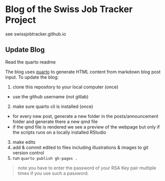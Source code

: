 # Blog of the Swiss Job Tracker Project

see swissjobtracker.github.io

## Update Blog

Read the quarto readme

The blog uses [quarto](https://quarto.org/docs/websites/website-blog.html) to generate HTML content from markdown blog post input. 
To update the blog: 

1. clone this repository to your local computer (once)
- use the github username (not gitlab)

2. make sure quarto cli is installed (once)

- for every new post, generate a new folder in the posts/announcement folder and generate there a new qmd file 
- if the qmd file is rendered we see a preview of the webpage but only if the scripts runs on a locally installed RStudio

3. make edits 
4. add & commit edited to files including illustrations & images to git version control 
5. run `quarto publish gh-pages .` 

> note you have to enter the password of your RSA Key pair multiple times if you use such a password.




